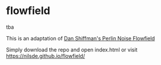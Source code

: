 # flowfield

tba

This is an adaptation of [Dan Shiffman's Perlin Noise Flowfield](https://github.com/CodingTrain/website/tree/master/CodingChallenges/CC_024_PerlinNoiseFlowField)

Simply download the repo and open index.html or visit https://nilsde.github.io/flowfield/
